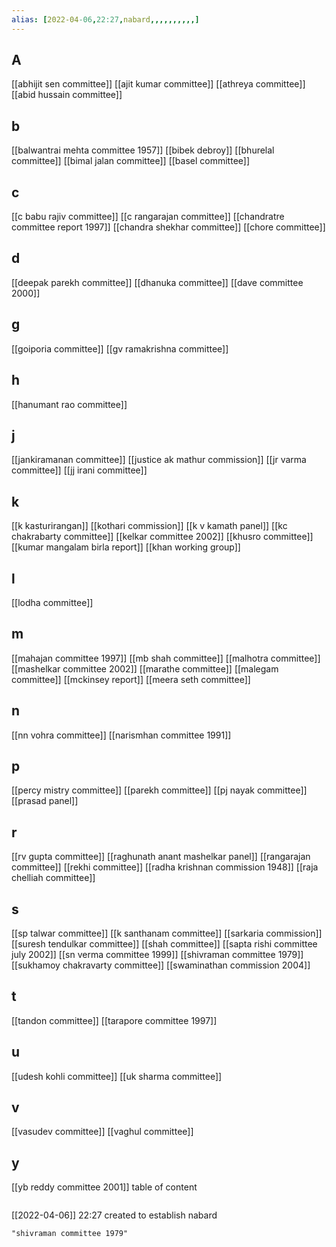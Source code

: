 ```yaml
---
alias: [2022-04-06,22:27,nabard,,,,,,,,,,]
---
```

## A
[[abhijit sen committee]] [[ajit kumar committee]] [[athreya committee]] [[abid hussain committee]]
## b
[[balwantrai mehta committee 1957]] [[bibek debroy]] [[bhurelal committee]] [[bimal jalan committee]] [[basel committee]]
## c
[[c babu rajiv committee]] [[c rangarajan committee]] [[chandratre committee report 1997]] [[chandra shekhar committee]] [[chore committee]]
## d
[[deepak parekh committee]] [[dhanuka committee]] [[dave committee 2000]]
## g
[[goiporia committee]] [[gv ramakrishna committee]]
## h
[[hanumant rao committee]]
## j
[[jankiramanan committee]] [[justice ak mathur commission]] [[jr varma committee]] [[jj irani committee]]
## k
[[k kasturirangan]] [[kothari commission]] [[k v kamath panel]] [[kc chakrabarty committee]] [[kelkar committee 2002]] [[khusro committee]] [[kumar mangalam birla report]] [[khan working group]]
## l
[[lodha committee]]
## m
[[mahajan committee 1997]] [[mb shah committee]] [[malhotra committee]] [[mashelkar committee 2002]] [[marathe committee]] [[malegam committee]] [[mckinsey report]] [[meera seth committee]]
## n
[[nn vohra committee]] [[narismhan committee 1991]]
## p
[[percy mistry committee]] [[parekh committee]] [[pj nayak committee]] [[prasad panel]]
## r
[[rv gupta committee]] [[raghunath anant mashelkar panel]] [[rangarajan committee]] [[rekhi committee]] [[radha krishnan commission 1948]] [[raja chelliah committee]]
## s
[[sp talwar committee]] [[k santhanam committee]] [[sarkaria commission]] [[suresh tendulkar committee]] [[shah committee]] [[sapta rishi committee july 2002]] [[sn verma committee 1999]] [[shivraman committee 1979]] [[sukhamoy chakravarty committee]] [[swaminathan commission 2004]]
## t
[[tandon committee]] [[tarapore committee 1997]]
## u
[[udesh kohli committee]] [[uk sharma committee]]
## v
[[vasudev committee]] [[vaghul committee]]
## y
[[yb reddy committee 2001]]
table of content
```toc
```

[[2022-04-06]] 22:27
created to establish nabard
```query
"shivraman committee 1979"
```